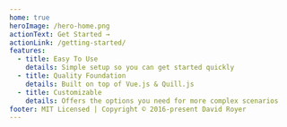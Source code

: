 ```yaml
---
home: true
heroImage: /hero-home.png
actionText: Get Started →
actionLink: /getting-started/
features:
  - title: Easy To Use
    details: Simple setup so you can get started quickly
  - title: Quality Foundation
    details: Built on top of Vue.js & Quill.js
  - title: Customizable
    details: Offers the options you need for more complex scenarios
footer: MIT Licensed | Copyright © 2016-present David Royer
---
```

<!--
# Header Level 1 inside Readme -->
